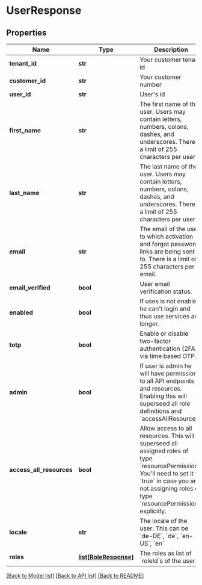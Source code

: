 # UserResponse

## Properties
Name | Type | Description | Notes
------------ | ------------- | ------------- | -------------
**tenant_id** | **str** | Your customer tenant id | 
**customer_id** | **str** | Your customer number | 
**user_id** | **str** | User&#x27;s id | 
**first_name** | **str** | The first name of the user. Users may contain letters, numbers, colons, dashes, and underscores. There is a limit of 255 characters per user. | 
**last_name** | **str** | The last name of the user. Users may contain letters, numbers, colons, dashes, and underscores. There is a limit of 255 characters per user. | 
**email** | **str** | The email of the user to which activation and forgot password links are being sent to. There is a limit of 255 characters per email. | 
**email_verified** | **bool** | User email verification status. | 
**enabled** | **bool** | If uses is not enabled, he can&#x27;t login and thus use services any longer. | 
**totp** | **bool** | Enable or disable two-factor authentication (2FA) via time based OTP. | 
**admin** | **bool** | If user is admin he will have permissions to all API endpoints and resources. Enabling this will superseed all role definitions and &#x60;accessAllResources&#x60;. | 
**access_all_resources** | **bool** | Allow access to all resources. This will superseed all assigned roles of type &#x60;resourcePermission&#x60;. You&#x27;ll need to set it to &#x60;true&#x60; in case you are not assigning roles of type &#x60;resourcePermission&#x60; explicitly. | 
**locale** | **str** | The locale of the user. This can be &#x60;de-DE&#x60;, &#x60;de&#x60;, &#x60;en-US&#x60;, &#x60;en&#x60; | 
**roles** | [**list[RoleResponse]**](RoleResponse.md) | The roles as list of &#x60;roleId&#x60;s of the user. | 

[[Back to Model list]](../README.md#documentation-for-models) [[Back to API list]](../README.md#documentation-for-api-endpoints) [[Back to README]](../README.md)

